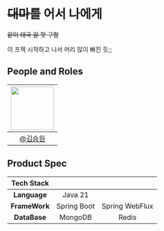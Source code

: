 # <s>대마</s>를 어서 나에게

<s>같이 태국 갈 팟 구함</s>

이 프젝 시작하고 나서 머리 많이 빠진 듯;;
## People and Roles
| [<img src="https://avatars.githubusercontent.com/u/107746917?s=460&v=4" width="100">](https://github.com/ori0o0p)|
| :-: |
| <a href="https://github.com/ori0o0p">@김승원</a> |

## Product Spec
|  Tech Stack |   |   |
| :------------: | :------------: | :------------: |
|  **Language**  | Java 21  |   |
|  **FrameWork**  | Spring Boot  | Spring WebFlux  |
| **DataBase**  |  MongoDB | Redis  |
